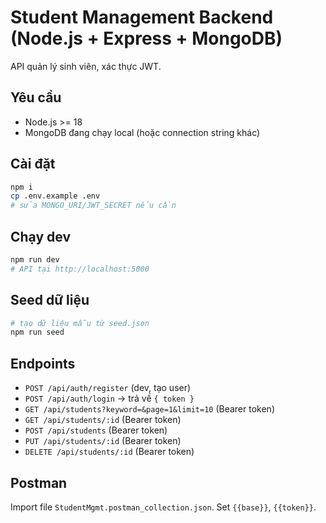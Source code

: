 # Student Management Backend (Node.js + Express + MongoDB)

API quản lý sinh viên, xác thực JWT.

## Yêu cầu
- Node.js >= 18
- MongoDB đang chạy local (hoặc connection string khác)

## Cài đặt
```bash
npm i
cp .env.example .env
# sửa MONGO_URI/JWT_SECRET nếu cần
```

## Chạy dev
```bash
npm run dev
# API tại http://localhost:5000
```

## Seed dữ liệu
```bash
# tạo dữ liệu mẫu từ seed.json
npm run seed
```

## Endpoints
- `POST /api/auth/register` (dev, tạo user)
- `POST /api/auth/login` → trả về `{ token }`
- `GET /api/students?keyword=&page=1&limit=10` (Bearer token)
- `GET /api/students/:id` (Bearer token)
- `POST /api/students` (Bearer token)
- `PUT /api/students/:id` (Bearer token)
- `DELETE /api/students/:id` (Bearer token)

## Postman
Import file `StudentMgmt.postman_collection.json`. Set `{{base}}`, `{{token}}`.
